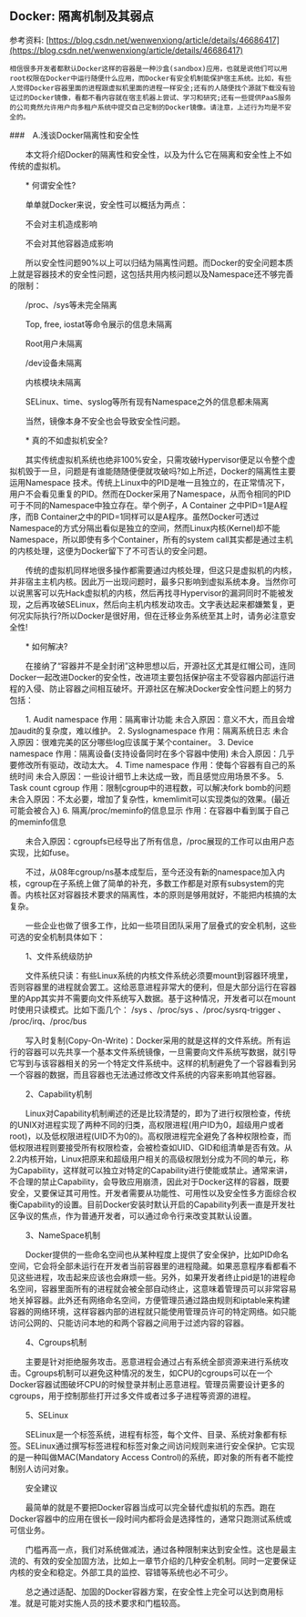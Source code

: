 ## Docker: 隔离机制及其弱点

参考资料: [https://blog.csdn.net/wenwenxiong/article/details/46686417](https://blog.csdn.net/wenwenxiong/article/details/46686417)

    相信很多开发者都默认Docker这样的容器是一种沙盒(sandbox)应用，也就是说他们可以用root权限在Docker中运行随便什么应用，而Docker有安全机制能保护宿主系统。比如，有些人觉得Docker容器里面的进程跟虚拟机里面的进程一样安全;还有的人随便找个源就下载没有验证过的Docker镜像，看都不看内容就在宿主机器上尝试、学习和研究;还有一些提供PaaS服务的公司竟然允许用户向多租户系统中提交自己定制的Docker镜像。请注意，上述行为均是不安全的。

###　A.浅谈Docker隔离性和安全性

　　本文将介绍Docker的隔离性和安全性，以及为什么它在隔离和安全性上不如传统的虚拟机。

　　* 何谓安全性?

　　单单就Docker来说，安全性可以概括为两点：

　　不会对主机造成影响

　　不会对其他容器造成影响

　　所以安全性问题90%以上可以归结为隔离性问题。而Docker的安全问题本质上就是容器技术的安全性问题，这包括共用内核问题以及Namespace还不够完善的限制：

　　/proc、/sys等未完全隔离

　　Top, free, iostat等命令展示的信息未隔离

　　Root用户未隔离

　　/dev设备未隔离

　　内核模块未隔离

　　SELinux、time、syslog等所有现有Namespace之外的信息都未隔离

　　当然，镜像本身不安全也会导致安全性问题。

　　* 真的不如虚拟机安全?

　　其实传统虚拟机系统也绝非100%安全，只需攻破Hypervisor便足以令整个虚拟机毁于一旦，问题是有谁能随随便便就攻破吗?如上所述，Docker的隔离性主要运用Namespace 技术。传统上Linux中的PID是唯一且独立的，在正常情况下，用户不会看见重复的PID。然而在Docker采用了Namespace，从而令相同的PID可于不同的Namespace中独立存在。举个例子，A Container 之中PID=1是A程序，而B Container之中的PID=1同样可以是A程序。虽然Docker可透过Namespace的方式分隔出看似是独立的空间，然而Linux内核(Kernel)却不能Namespace，所以即使有多个Container，所有的system call其实都是通过主机的内核处理，这便为Docker留下了不可否认的安全问题。

　　传统的虚拟机同样地很多操作都需要通过内核处理，但这只是虚拟机的内核，并非宿主主机内核。因此万一出现问题时，最多只影响到虚拟系统本身。当然你可以说黑客可以先Hack虚拟机的内核，然后再找寻Hypervisor的漏洞同时不能被发现，之后再攻破SELinux，然后向主机内核发动攻击。文字表达起来都嫌繁复，更何况实际执行?所以Docker是很好用，但在迁移业务系统至其上时，请务必注意安全性!

　　* 如何解决?

　　在接纳了“容器并不是全封闭”这种思想以后，开源社区尤其是红帽公司，连同Docker一起改进Docker的安全性，改进项主要包括保护宿主不受容器内部运行进程的入侵、防止容器之间相互破坏。开源社区在解决Docker安全性问题上的努力包括：

　　1. Audit namespace 作用：隔离审计功能 未合入原因：意义不大，而且会增加audit的复杂度，难以维护。 2. Syslognamespace 作用：隔离系统日志 未合入原因：很难完美的区分哪些log应该属于某个container。 3. Device namespace 作用：隔离设备(支持设备同时在多个容器中使用) 未合入原因：几乎要修改所有驱动，改动太大。 4. Time namespace 作用：使每个容器有自己的系统时间 未合入原因：一些设计细节上未达成一致，而且感觉应用场景不多。 5. Task count cgroup 作用：限制cgroup中的进程数，可以解决fork bomb的问题 未合入原因：不太必要，增加了复杂性，kmemlimit可以实现类似的效果。(最近可能会被合入) 6. 隔离/proc/meminfo的信息显示 作用：在容器中看到属于自己的meminfo信息

　　未合入原因：cgroupfs已经导出了所有信息，/proc展现的工作可以由用户态实现，比如fuse。

　　不过，从08年cgroup/ns基本成型后，至今还没有新的namespace加入内核，cgroup在子系统上做了简单的补充，多数工作都是对原有subsystem的完善。内核社区对容器技术要求的隔离性，本的原则是够用就好，不能把内核搞的太复杂。

　　一些企业也做了很多工作，比如一些项目团队采用了层叠式的安全机制，这些可选的安全机制具体如下：

　　1、文件系统级防护

　　文件系统只读：有些Linux系统的内核文件系统必须要mount到容器环境里，否则容器里的进程就会罢工。这给恶意进程非常大的便利，但是大部分运行在容器里的App其实并不需要向文件系统写入数据。基于这种情况，开发者可以在mount时使用只读模式。比如下面几个： /sys 、/proc/sys 、/proc/sysrq-trigger 、 /proc/irq、/proc/bus

　　写入时复制(Copy-On-Write)：Docker采用的就是这样的文件系统。所有运行的容器可以先共享一个基本文件系统镜像，一旦需要向文件系统写数据，就引导它写到与该容器相关的另一个特定文件系统中。这样的机制避免了一个容器看到另一个容器的数据，而且容器也无法通过修改文件系统的内容来影响其他容器。

　　2、Capability机制

　　Linux对Capability机制阐述的还是比较清楚的，即为了进行权限检查，传统的UNIX对进程实现了两种不同的归类，高权限进程(用户ID为0，超级用户或者root)，以及低权限进程(UID不为0的)。高权限进程完全避免了各种权限检查，而低权限进程则要接受所有权限检查，会被检查如UID、GID和组清单是否有效。从2.2内核开始，Linux把原来和超级用户相关的高级权限划分成为不同的单元，称为Capability，这样就可以独立对特定的Capability进行使能或禁止。通常来讲，不合理的禁止Capability，会导致应用崩溃，因此对于Docker这样的容器，既要安全，又要保证其可用性。开发者需要从功能性、可用性以及安全性多方面综合权衡Capability的设置。目前Docker安装时默认开启的Capability列表一直是开发社区争议的焦点，作为普通开发者，可以通过命令行来改变其默认设置。

　　3、NameSpace机制

　　Docker提供的一些命名空间也从某种程度上提供了安全保护，比如PID命名空间，它会将全部未运行在开发者当前容器里的进程隐藏。如果恶意程序看都看不见这些进程，攻击起来应该也会麻烦一些。另外，如果开发者终止pid是1的进程命名空间，容器里面所有的进程就会被全部自动终止，这意味着管理员可以非常容易地关掉容器。此外还有网络命名空间，方便管理员通过路由规则和iptable来构建容器的网络环境，这样容器内部的进程就只能使用管理员许可的特定网络。如只能访问公网的、只能访问本地的和两个容器之间用于过滤内容的容器。

　　4、Cgroups机制

　　主要是针对拒绝服务攻击。恶意进程会通过占有系统全部资源来进行系统攻击。Cgroups机制可以避免这种情况的发生，如CPU的cgroups可以在一个Docker容器试图破坏CPU的时候登录并制止恶意进程。管理员需要设计更多的cgroups，用于控制那些打开过多文件或者过多子进程等资源的进程。

　　5、SELinux

　　SELinux是一个标签系统，进程有标签，每个文件、目录、系统对象都有标签。SELinux通过撰写标签进程和标签对象之间访问规则来进行安全保护。它实现的是一种叫做MAC(Mandatory Access Control)的系统，即对象的所有者不能控制别人访问对象。

　　安全建议

　　最简单的就是不要把Docker容器当成可以完全替代虚拟机的东西。跑在Docker容器中的应用在很长一段时间内都将会是选择性的，通常只跑测试系统或可信业务。

　　门槛再高一点，我们对系统做减法，通过各种限制来达到安全性。这也是最主流的、有效的安全加固方法，比如上一章节介绍的几种安全机制。同时一定要保证内核的安全和稳定。外部工具的监控、容错等系统也必不可少。

　　总之通过适配、加固的Docker容器方案，在安全性上完全可以达到商用标准。就是可能对实施人员的技术要求和门槛较高。 






